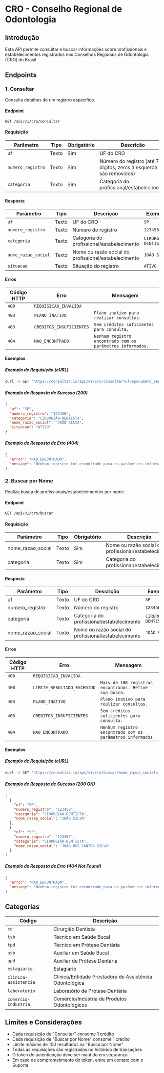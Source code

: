 # CRO - Conselho Regional de Odontologia

## Introdução

Esta API permite consultar e buscar informações sobre profissionais e
estabelecimentos registrados nos Conselhos Regionais de Odontologia (CRO) do Brasil.

## Endpoints

### 1. Consultar

Consulta detalhes de um registro específico.

#### Endpoint

`GET /api/v1/cro/consultar`

#### Requisição

| Parâmetro         | Tipo  | Obrigatório | Descrição                                                          | Exemplo  |
| ----------------- | ----- | ----------- | ------------------------------------------------------------------ | -------- |
| `uf`              | Texto | Sim         | UF do CRO                                                          | `SP`     |
| `numero_registro` | Texto | Sim         | Número do registro (até 7 dígitos, zeros à esquerda são removidos) | `123456` |
| `categoria`       | Texto | Sim         | Categoria do profissional/estabelecimento                          | `cd`     |

#### Resposta

| Parâmetro           | Tipo  | Descrição                                            | Exemplo              |
| ------------------- | ----- | ---------------------------------------------------- | -------------------- |
| `uf`                | Texto | UF do CRO                                            | `SP`                 |
| `numero_registro`   | Texto | Número do registro                                   | `123456`             |
| `categoria`         | Texto | Categoria do profissional/estabelecimento            | `CIRURGIÃO-DENTISTA` |
| `nome_razao_social` | Texto | Nome ou razão social do profissional/estabelecimento | `JOÃO SILVA`         |
| `situacao`          | Texto | Situação do registro                                 | `ATIVO`              |

#### Erros

| Código HTTP | Erro                     | Mensagem                                                   |
| ----------- | ------------------------ | ---------------------------------------------------------- |
| `400`       | `REQUISICAO_INVALIDA`    |                                                            |
| `403`       | `PLANO_INATIVO`          | `Plano inativo para realizar consultas.`                   |
| `403`       | `CREDITOS_INSUFICIENTES` | `Sem créditos suficientes para consulta.`                  |
| `404`       | `NAO_ENCONTRADO`         | `Nenhum registro encontrado com os parâmetros informados.` |

#### Exemplos

##### Exemplo de Requisição (cURL)

```bash
curl -X GET 'https://consultar.io/api/v1/cro/consultar?uf=sp&numero_registro=123456&categoria=cd' -H 'Authorization: Token <seu-token>'
```

##### Exemplo de Resposta de Sucesso (200)

```json
{
  "uf": "SP",
  "numero_registro": "123456",
  "categoria": "CIRURGIÃO-DENTISTA",
  "nome_razao_social": "JOÃO SILVA",
  "situacao": "ATIVO"
}
```

##### Exemplo de Resposta de Erro (404)

```json
{
  "error": "NAO_ENCONTRADO",
  "message": "Nenhum registro foi encontrado para os parâmetros informados."
}
```

### 2. Buscar por Nome

Realiza busca de profissionais/estabelecimentos por nome.

#### Endpoint

`GET /api/v1/cro/buscar`

#### Requisição

| Parâmetro         | Tipo  | Obrigatório | Descrição                                            | Exemplo      |
| ----------------- | ----- | ----------- | ---------------------------------------------------- | ------------ |
| nome_razao_social | Texto | Sim         | Nome ou razão social do profissional/estabelecimento | `joao silva` |
| categoria         | Texto | Sim         | Categoria do profissional/estabelecimento            | `cd`         |

#### Resposta

| Parâmetro         | Tipo  | Descrição                                            | Exemplo              |
| ----------------- | ----- | ---------------------------------------------------- | -------------------- |
| uf                | Texto | UF do CRO                                            | `SP`                 |
| numero_registro   | Texto | Número do registro                                   | `123456`             |
| categoria         | Texto | Categoria do profissional/estabelecimento            | `CIRURGIÃO-DENTISTA` |
| nome_razao_social | Texto | Nome ou razão social do profissional/estabelecimento | `JOÃO SILVA`         |

#### Erros

| Código HTTP | Erro                        | Mensagem                                                   |
| ----------- | --------------------------- | ---------------------------------------------------------- |
| `400`       | `REQUISICAO_INVALIDA`       |                                                            |
| `400`       | `LIMITE_RESULTADO_EXCEDIDO` | `Mais de 100 registros encontrados. Refine sua busca.`     |
| `403`       | `PLANO_INATIVO`             | `Plano inativo para realizar consultas.`                   |
| `403`       | `CREDITOS_INSUFICIENTES`    | `Sem créditos suficientes para consulta.`                  |
| `404`       | `NAO_ENCONTRADO`            | `Nenhum registro encontrado com os parâmetros informados.` |

#### Exemplos

##### Exemplo de Requisição (cURL)

```bash
curl -X GET 'https://consultar.io/api/v1/cro/buscar?nome_razao_social=joao%20silva&categoria=cd' -H 'Authorization: Token <seu-token>'
```

##### Exemplo de Resposta de Sucesso (200 OK)

```json
[
  {
    "uf": "SP",
    "numero_registro": "123456",
    "categoria": "CIRURGIÃO-DENTISTA",
    "nome_razao_social": "JOÃO SILVA"
  },
  {
    "uf": "SP",
    "numero_registro": "123457",
    "categoria": "CIRURGIÃO-DENTISTA",
    "nome_razao_social": "JOÃO DOS SANTOS SILVA"
  }
]
```

##### Exemplo de Resposta de Erro (404 Not Found)

```json
{
  "error": "NAO_ENCONTRADO",
  "message": "Nenhum registro foi encontrado para os parâmetros informados."
}
```

## Categorias

| Código                | Descrição                                               |
| --------------------- | ------------------------------------------------------- |
| `cd`                  | Cirurgião Dentista                                      |
| `tsb`                 | Técnico em Saúde Bucal                                  |
| `tpd`                 | Técnico em Prótese Dentária                             |
| `asb`                 | Auxiliar em Saúde Bucal                                 |
| `apd`                 | Auxiliar de Prótese Dentária                            |
| `estagiario`          | Estagiário                                              |
| `clinica-assistencia` | Clínica/Entidade Prestadora de Assistência Odontológica |
| `laboratorio`         | Laboratório de Prótese Dentária                         |
| `comercio-industria`  | Comércio/Indústria de Produtos Odontológicos            |

## Limites e Considerações

- Cada requisição de "Consultar" consome 1 crédito
- Cada requisição de "Buscar por Nome" consome 1 crédito
- Limite máximo de 100 resultados na "Busca por Nome"
- Todas as requisições são registradas no histórico de transações
- O token de autenticação deve ser mantido em segurança
- Em caso de comprometimento do token, entre em contato com o Suporte
